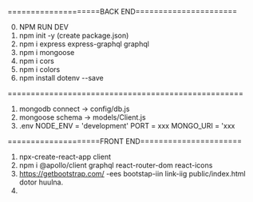 ====================BACK END======================

0. NPM RUN DEV
1. npm init -y (create package.json)
2. npm i express express-graphql graphql
3. npm i mongoose
4. npm i cors
5. npm i colors
6. npm install dotenv --save

===================================================

1. mongodb connect -> config/db.js
2. mongoose schema -> models/Client.js
3. .env
   NODE_ENV = 'development'
   PORT = xxx
   MONGO_URI = 'xxx

====================FRONT END======================

1. npx-create-react-app client
2. npm i @apollo/client graphql react-router-dom react-icons
3. https://getbootstrap.com/ -ees bootstap-iin link-iig public/index.html dotor huulna.
4.
